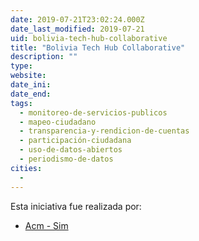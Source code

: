 ```yaml
---
date: 2019-07-21T23:02:24.000Z
date_last_modified: 2019-07-21
uid: bolivia-tech-hub-collaborative
title: "Bolivia Tech Hub Collaborative"
description: ""
type: 
website: 
date_ini: 
date_end: 
tags:
  - monitoreo-de-servicios-publicos
  - mapeo-ciudadano
  - transparencia-y-rendicion-de-cuentas
  - participación-ciudadana
  - uso-de-datos-abiertos
  - periodismo-de-datos
cities: 
  - 
---
```


Esta iniciativa fue realizada por:

- [Acm - Sim](/organizaciones/acm-sim)
